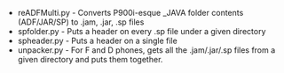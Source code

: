 - reADFMulti.py - Converts P900i-esque _JAVA folder contents (ADF/JAR/SP) to .jam, .jar, .sp files
- spfolder.py - Puts a header on every .sp file under a given directory
- spheader.py - Puts a header on a single file
- unpacker.py - For F and D phones, gets all the .jam/.jar/.sp files from a given directory and puts them together.